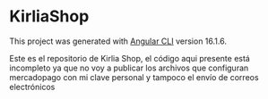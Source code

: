 # KirliaShop

This project was generated with [Angular CLI](https://github.com/angular/angular-cli) version 16.1.6.

Este es el repositorio de Kirlia Shop, el código aqui presente está incompleto ya que no voy a publicar los archivos que configuran mercadopago con mi clave personal y tampoco el envío de correos electrónicos
